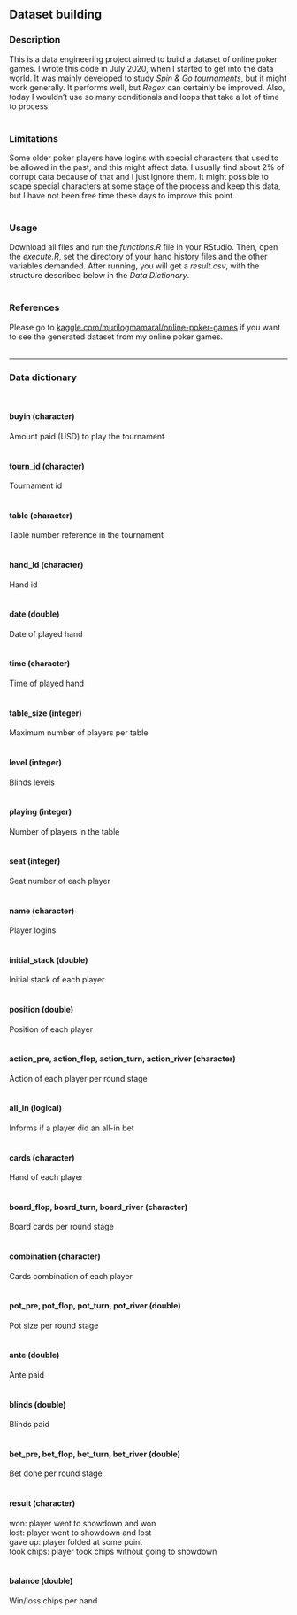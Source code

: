 ## Dataset building

### Description  
This is a data engineering project aimed to build a dataset of online poker games.  I wrote this code in July 2020, when I started to get into the data world. It was mainly developed to study _Spin & Go tournaments_, but it might work generally. It performs well, but _Regex_ can certainly be improved. Also, today I wouldn’t use so many conditionals and loops that take a lot of time to process.  
<br>
### Limitations
Some older poker players have logins with special characters that used to be allowed in the past, and this might affect data. I usually find about 2% of corrupt data because of that and I just ignore them. It might possible to scape special characters at some stage of the process and keep this data, but I have not been free time these days to improve this point.  
<br>
### Usage 
Download all files and run the _functions.R_ file in your RStudio. Then, open the _execute.R_, set the directory of your hand history files and the other variables demanded. After running, you will get a _result.csv_, with the structure described below in the *Data Dictionary*.  
<br>
### References  
Please go to [kaggle.com/murilogmamaral/online-poker-games](https://www.kaggle.com/murilogmamaral/online-poker-games) if you want to see the generated dataset from my online poker games.  
<br>
___
### Data dictionary
<br>

#### buyin (character)  
Amount paid (USD) to play the tournament  
<br> 
#### tourn_id (character)  
Tournament id  
<br> 
#### table (character)  
Table number reference in the tournament  
<br> 
#### hand_id (character)  
Hand id  
<br> 
#### date (double)
Date of played hand  
<br> 
#### time (character)
Time of played hand  
<br> 
#### table_size (integer)  
Maximum number of players per table  
<br> 
#### level (integer)  
Blinds levels  
<br> 
#### playing (integer)  
Number of players in the table  
<br> 
#### seat (integer)  
Seat number of each player  
<br> 
#### name (character)  
Player logins  
<br> 
#### initial_stack (double)  
Initial stack of each player  
<br> 
#### position (double)  
Position of each player  
<br> 
#### action_pre, action_flop, action_turn, action_river (character)  
Action of each player per round stage  
<br> 
#### all_in (logical)  
Informs if a player did an all-in bet    
<br> 
#### cards (character)  
Hand of each player  
<br> 
#### board_flop, board_turn, board_river (character)  
Board cards per round stage  
<br> 
#### combination (character)  
Cards combination of each player  
<br> 
#### pot_pre, pot_flop, pot_turn, pot_river (double)
Pot size per round stage  
<br> 
#### ante (double)  
Ante paid  
<br> 
#### blinds (double)  
Blinds paid  
<br> 
#### bet_pre, bet_flop, bet_turn, bet_river (double)  
Bet done per round stage  
<br> 
#### result (character)  
won: player went to showdown and won  
lost: player went to showdown and lost  
gave up: player folded at some point  
took chips: player took chips without going to showdown  
<br> 
#### balance (double)  
Win/loss chips per hand  
<br> 
